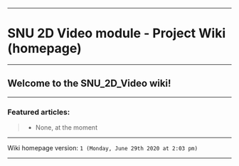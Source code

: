 
***

# SNU 2D Video module - Project Wiki (homepage)

***

## Welcome to the SNU_2D_Video wiki!

***

### Featured articles:

> * None, at the moment

***

Wiki homepage version: `1 (Monday, June 29th 2020 at 2:03 pm)`

***

